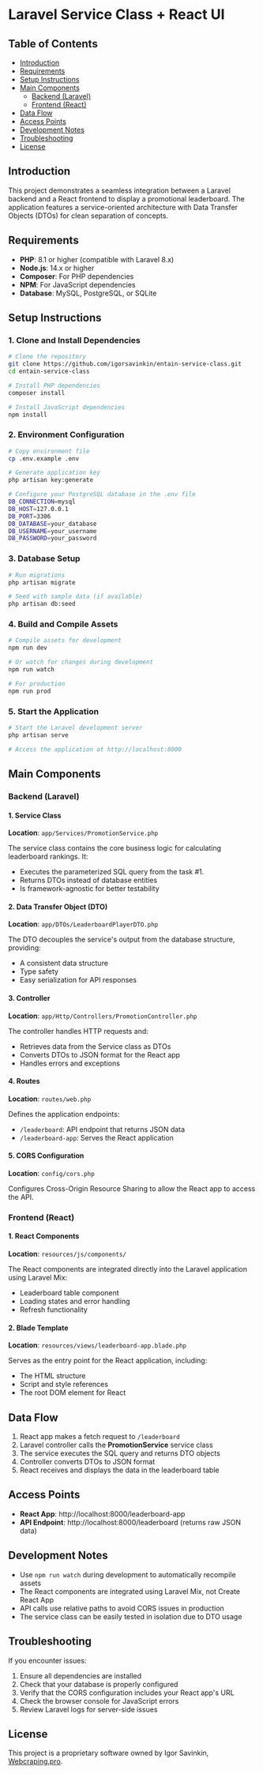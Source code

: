 # Laravel Service Class + React UI    

## Table of Contents
- [Introduction](#introduction)
- [Requirements](#requirements)
- [Setup Instructions](#setup-instructions)
- [Main Components](#main-components)
  - [Backend (Laravel)](#backend-laravel)
  - [Frontend (React)](#frontend-react)
- [Data Flow](#data-flow)
- [Access Points](#access-points)
- [Development Notes](#development-notes)
- [Troubleshooting](#troubleshooting)
- [License](#license)

## Introduction

This project demonstrates a seamless integration between a Laravel backend and a React frontend to display a promotional leaderboard. The application features a service-oriented architecture with Data Transfer Objects (DTOs) for clean separation of concepts.

## Requirements

- **PHP**: 8.1 or higher (compatible with Laravel 8.x)
- **Node.js**: 14.x or higher
- **Composer**: For PHP dependencies
- **NPM**: For JavaScript dependencies
- **Database**: MySQL, PostgreSQL, or SQLite

## Setup Instructions

### 1. Clone and Install Dependencies

```bash
# Clone the repository
git clone https://github.com/igorsavinkin/entain-service-class.git
cd entain-service-class

# Install PHP dependencies
composer install

# Install JavaScript dependencies
npm install
```

### 2. Environment Configuration

```bash
# Copy environment file
cp .env.example .env

# Generate application key
php artisan key:generate

# Configure your PostgreSQL database in the .env file
DB_CONNECTION=mysql
DB_HOST=127.0.0.1
DB_PORT=3306
DB_DATABASE=your_database
DB_USERNAME=your_username
DB_PASSWORD=your_password
```

### 3. Database Setup

```bash
# Run migrations
php artisan migrate

# Seed with sample data (if available)
php artisan db:seed
```

### 4. Build and Compile Assets

```bash
# Compile assets for development
npm run dev

# Or watch for changes during development
npm run watch

# For production
npm run prod
```

### 5. Start the Application

```bash
# Start the Laravel development server
php artisan serve

# Access the application at http://localhost:8000
```

## Main Components

### Backend (Laravel)

#### 1. Service Class
**Location**: `app/Services/PromotionService.php`

The service class contains the core business logic for calculating leaderboard rankings. It:
- Executes the parameterized SQL query from the task #1.
- Returns DTOs instead of database entities
- Is framework-agnostic for better testability

#### 2. Data Transfer Object (DTO)
**Location**: `app/DTOs/LeaderboardPlayerDTO.php`

The DTO decouples the service's output from the database structure, providing:
- A consistent data structure
- Type safety
- Easy serialization for API responses

#### 3. Controller
**Location**: `app/Http/Controllers/PromotionController.php`

The controller handles HTTP requests and:
- Retrieves data from the Service class as DTOs
- Converts DTOs to JSON format for the React app
- Handles errors and exceptions

#### 4. Routes
**Location**: `routes/web.php`

Defines the application endpoints:
- `/leaderboard`: API endpoint that returns JSON data
- `/leaderboard-app`: Serves the React application

#### 5. CORS Configuration
**Location**: `config/cors.php`

Configures Cross-Origin Resource Sharing to allow the React app to access the API.

### Frontend (React)

#### 1. React Components
**Location**: `resources/js/components/`

The React components are integrated directly into the Laravel application using Laravel Mix:
- Leaderboard table component
- Loading states and error handling
- Refresh functionality

#### 2. Blade Template
**Location**: `resources/views/leaderboard-app.blade.php`

Serves as the entry point for the React application, including:
- The HTML structure
- Script and style references
- The root DOM element for React

## Data Flow

1. React app makes a fetch request to `/leaderboard`
2. Laravel controller calls the **PromotionService** service class
3. The service executes the SQL query and returns DTO objects
4. Controller converts DTOs to JSON format
5. React receives and displays the data in the leaderboard table

## Access Points

- **React App**: http://localhost:8000/leaderboard-app
- **API Endpoint**: http://localhost:8000/leaderboard (returns raw JSON data)

## Development Notes

- Use `npm run watch` during development to automatically recompile assets
- The React components are integrated using Laravel Mix, not Create React App
- API calls use relative paths to avoid CORS issues in production
- The service class can be easily tested in isolation due to DTO usage

## Troubleshooting

If you encounter issues:

1. Ensure all dependencies are installed
2. Check that your database is properly configured
3. Verify that the CORS configuration includes your React app's URL
4. Check the browser console for JavaScript errors
5. Review Laravel logs for server-side issues

## License

This project is a proprietary software owned by Igor Savinkin, [Webcraping.pro](https://webscraping.pro).